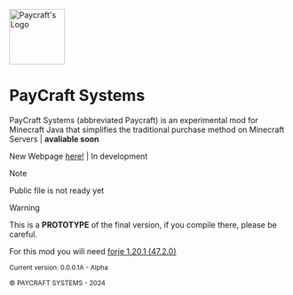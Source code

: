 <div><picture><img height="100" width="100" title="Paycraft's Logo" src="https://github.com/b0rrajo/PayCraft-Systems/blob/master/data/paycraft/resources/img/Paycraft.png" /></picture></div>

# PayCraft Systems
PayCraft Systems (abbreviated Paycraft) is an experimental mod for Minecraft Java that simplifies the traditional purchase method on Minecraft Servers | **avaliable soon**

New Webpage [here!](https://4411daniel.github.io/) | In development


>[!NOTE]
> Public file is not ready yet

> [!WARNING]
> This is a **PROTOTYPE** of the final version, if you compile there, please be careful.
> 
> For this mod you will need [forje 1.20.1 (47.2.0)](https://files.minecraftforge.net/net/minecraftforge/forge/index_1.20.1.html)

<sub>Current version: 0.0.0.1A - Alpha</sub>

<sub>©️ PAYCRAFT SYSTEMS - 2024</sub>
